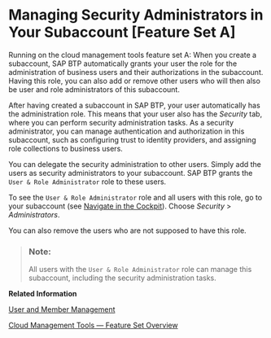 <!-- loio6752c4b8435c456ebf67a97ddbbcb267 -->

# Managing Security Administrators in Your Subaccount \[Feature Set A\]

Running on the cloud management tools feature set A: When you create a subaccount, SAP BTP automatically grants your user the role for the administration of business users and their authorizations in the subaccount. Having this role, you can also add or remove other users who will then also be user and role administrators of this subaccount.

After having created a subaccount in SAP BTP, your user automatically has the administration role. This means that your user also has the *Security* tab, where you can perform security administration tasks. As a security administrator, you can manage authentication and authorization in this subaccount, such as configuring trust to identity providers, and assigning role collections to business users.

You can delegate the security administration to other users. Simply add the users as security administrators to your subaccount. SAP BTP grants the `User & Role Administrator` role to these users.

To see the `User & Role Administrator` role and all users with this role, go to your subaccount \(see [Navigate in the Cockpit](navigate-in-the-cockpit-0874895.md)\). Choose *Security* \> *Administrators*.

You can also remove the users who are not supposed to have this role.

> ### Note:  
> All users with the `User & Role Administrator` role can manage this subaccount, including the security administration tasks.

**Related Information**  


[User and Member Management](../10_concepts/user-and-member-management-cc1c676.md "On the cloud platform, member management happens at all levels from global account to space, while user management is done for deployed applications.")

[Cloud Management Tools — Feature Set Overview](../10_concepts/cloud-management-tools-feature-set-overview-caf4e4e.md "Cloud management tools represent the group of technologies designed for managing SAP BTP.")

